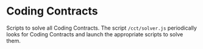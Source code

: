 # Coding Contracts

Scripts to solve all Coding Contracts. The script `/cct/solver.js`
periodically looks for Coding Contracts and launch the appropriate scripts to
solve them.
